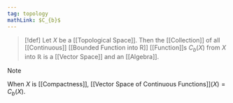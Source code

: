 ```yaml
---
tag: topology
mathLink: $C_{b}$
---
```

>[!def]
>Let $X$ be a [[Topological Space]]. Then the [[Collection]] of all [[Continuous]] [[Bounded Function into R]] [[Function]]s $C_{b}(X)$ from $X$ into $\mathbb{R}$ is a [[Vector Space]] and an [[Algebra]].

>[!note]
>When $X$ is [[Compactness]], [[Vector Space of Continuous Functions]]$(X)=C_{b}(X)$.
